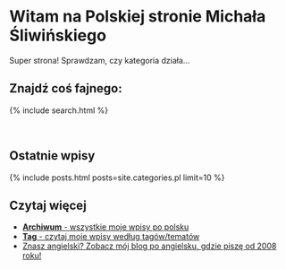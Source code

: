 # Witam na Polskiej stronie Michała Śliwińskiego

Super strona! Sprawdzam, czy kategoria działa...

## Znajdź coś fajnego:

{% include search.html %}

<br>

## Ostatnie wpisy

{% include posts.html posts=site.categories.pl limit=10 %}

## Czytaj więcej

* [**Archiwum** - wszystkie moje wpisy po polsku](/pl/archiwum/)
* [**Tag** - czytaj moje wpisy według tagów/tematów](/pl/tag/)
* [Znasz angielski? Zobacz mój blog po angielsku, gdzie piszę od 2008 roku!](/archive)
